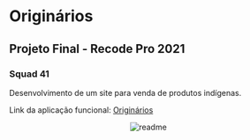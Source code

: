 # Originários
## Projeto Final - Recode Pro 2021
### Squad 41

Desenvolvimento de um site para venda de produtos indígenas.

Link da aplicação funcional: <a href="https://originariosapp.azurewebsites.net/" target="_blank">Originários</a>

<div align="center">
  <img alt="readme" title="readme" src="./gif/readme.gif"/>
</div>
